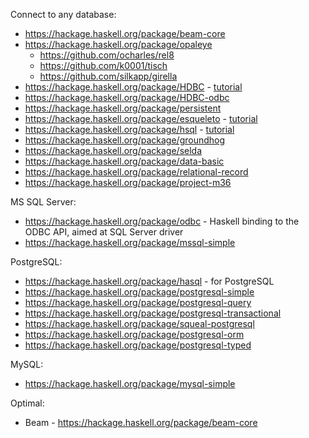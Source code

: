 Connect to any database:

* https://hackage.haskell.org/package/beam-core
* https://hackage.haskell.org/package/opaleye
  * https://github.com/ocharles/rel8
  * https://github.com/k0001/tisch
  * https://github.com/silkapp/girella
* https://hackage.haskell.org/package/HDBC - [tutorial](http://book.realworldhaskell.org/read/using-databases.html)
* https://hackage.haskell.org/package/HDBC-odbc
* https://hackage.haskell.org/package/persistent
* https://hackage.haskell.org/package/esqueleto - [tutorial](https://www.schoolofhaskell.com/school/starting-with-haskell/libraries-and-frameworks/persistent-db)
* https://hackage.haskell.org/package/hsql - [tutorial](https://passingcuriosity.com/2008/accessing-sql-databases-with-haskell-hsql/)
* https://hackage.haskell.org/package/groundhog
* https://hackage.haskell.org/package/selda
* https://hackage.haskell.org/package/data-basic
* https://hackage.haskell.org/package/relational-record
* https://hackage.haskell.org/package/project-m36

MS SQL Server:

* https://hackage.haskell.org/package/odbc - Haskell binding to the ODBC API, aimed at SQL Server driver
* https://hackage.haskell.org/package/mssql-simple

PostgreSQL:

* https://hackage.haskell.org/package/hasql - for PostgreSQL
* https://hackage.haskell.org/package/postgresql-simple
* https://hackage.haskell.org/package/postgresql-query
* https://hackage.haskell.org/package/postgresql-transactional
* https://hackage.haskell.org/package/squeal-postgresql
* https://hackage.haskell.org/package/postgresql-orm
* https://hackage.haskell.org/package/postgresql-typed

MySQL:

* https://hackage.haskell.org/package/mysql-simple

Optimal:

* Beam - https://hackage.haskell.org/package/beam-core